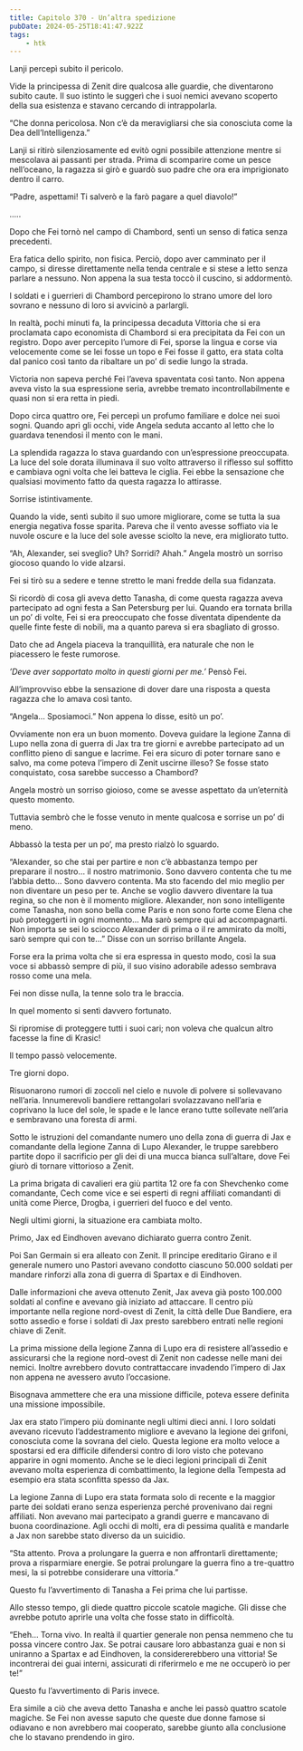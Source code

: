 ```yaml
---
title: Capitolo 370 - Un’altra spedizione
pubDate: 2024-05-25T18:41:47.922Z
tags:
    - htk
---
```


Lanji percepì subito il pericolo.

Vide la principessa di Zenit dire qualcosa alle guardie, che diventarono subito caute. Il suo istinto le suggerì che i suoi nemici avevano scoperto della sua esistenza e stavano cercando di intrappolarla.

“Che donna pericolosa. Non c’è da meravigliarsi che sia conosciuta come la Dea dell’Intelligenza.”

Lanji si ritirò silenziosamente ed evitò ogni possibile attenzione mentre si mescolava ai passanti per strada. Prima di scomparire come un pesce nell’oceano, la ragazza si girò e guardò suo padre che ora era imprigionato dentro il carro.

“Padre, aspettami! Ti salverò e la farò pagare a quel diavolo!”

…..

Dopo che Fei tornò nel campo di Chambord, sentì un senso di fatica senza precedenti.

Era fatica dello spirito, non fisica. Perciò, dopo aver camminato per il campo, si diresse direttamente nella tenda centrale e si stese a letto senza parlare a nessuno. Non appena la sua testa toccò il cuscino, si addormentò.

I soldati e i guerrieri di Chambord percepirono lo strano umore del loro sovrano e nessuno di loro si avvicinò a parlargli.

In realtà, pochi minuti fa, la principessa decaduta Vittoria che si era proclamata capo economista di Chambord si era precipitata da Fei con un registro. Dopo aver percepito l’umore di Fei, sporse la lingua e corse via velocemente come se lei fosse un topo e Fei fosse il gatto, era stata colta dal panico così tanto da ribaltare un po’ di sedie lungo la strada.

Victoria non sapeva perché Fei l’aveva spaventata così tanto. Non appena aveva visto la sua espressione seria, avrebbe tremato incontrollabilmente e quasi non si era retta in piedi.

Dopo circa quattro ore, Fei percepì un profumo familiare e dolce nei suoi sogni. Quando aprì gli occhi, vide Angela seduta accanto al letto che lo guardava tenendosi il mento con le mani.

La splendida ragazza lo stava guardando con un’espressione preoccupata. La luce del sole dorata illuminava il suo volto attraverso il riflesso sul soffitto e cambiava ogni volta che lei batteva le ciglia. Fei ebbe la sensazione che qualsiasi movimento fatto da questa ragazza lo attirasse.

Sorrise istintivamente.

Quando la vide, sentì subito il suo umore migliorare, come se tutta la sua energia negativa fosse sparita. Pareva che il vento avesse soffiato via le nuvole oscure e la luce del sole avesse sciolto la neve, era migliorato tutto.

“Ah, Alexander, sei sveglio? Uh? Sorridi? Ahah.” Angela mostrò un sorriso giocoso quando lo vide alzarsi.

Fei si tirò su a sedere e tenne stretto le mani fredde della sua fidanzata.

Si ricordò di cosa gli aveva detto Tanasha, di come questa ragazza aveva partecipato ad ogni festa a San Petersburg per lui. Quando era tornata brilla un po’ di volte, Fei si era preoccupato che fosse diventata dipendente da quelle finte feste di nobili, ma a quanto pareva si era sbagliato di grosso.

Dato che ad Angela piaceva la tranquillità, era naturale che non le piacessero le feste rumorose.

<em>’Deve aver sopportato molto in questi giorni per me.’</em> Pensò Fei.

All’improvviso ebbe la sensazione di dover dare una risposta a questa ragazza che lo amava così tanto.

“Angela… Sposiamoci.” Non appena lo disse, esitò un po’.

Ovviamente non era un buon momento. Doveva guidare la legione Zanna di Lupo nella zona di guerra di Jax tra tre giorni e avrebbe partecipato ad un conflitto pieno di sangue e lacrime. Fei era sicuro di poter tornare sano e salvo, ma come poteva l’impero di Zenit uscirne illeso? Se fosse stato conquistato, cosa sarebbe successo a Chambord?

Angela mostrò un sorriso gioioso, come se avesse aspettato da un’eternità questo momento.

Tuttavia sembrò che le fosse venuto in mente qualcosa e sorrise un po’ di meno.

Abbassò la testa per un po’, ma presto rialzò lo sguardo.

“Alexander, so che stai per partire e non c’è abbastanza tempo per preparare il nostro… il nostro matrimonio. Sono davvero contenta che tu me l’abbia detto… Sono davvero contenta. Ma sto facendo del mio meglio per non diventare un peso per te. Anche se voglio davvero diventare la tua regina, so che non è il momento migliore. Alexander, non sono intelligente come Tanasha, non sono bella come Paris e non sono forte come Elena che può proteggerti in ogni momento… Ma sarò sempre qui ad accompagnarti. Non importa se sei lo sciocco Alexander di prima o il re ammirato da molti, sarò sempre qui con te…” Disse con un sorriso brillante Angela.

Forse era la prima volta che si era espressa in questo modo, così la sua voce si abbassò sempre di più, il suo visino adorabile adesso sembrava rosso come una mela.

Fei non disse nulla, la tenne solo tra le braccia.

In quel momento si sentì davvero fortunato.

Si ripromise di proteggere tutti i suoi cari; non voleva che qualcun altro facesse la fine di Krasic!

Il tempo passò velocemente.

Tre giorni dopo.

Risuonarono rumori di zoccoli nel cielo e nuvole di polvere si sollevavano nell’aria. Innumerevoli bandiere rettangolari svolazzavano nell’aria e coprivano la luce del sole, le spade e le lance erano tutte sollevate nell’aria e sembravano una foresta di armi.

Sotto le istruzioni del comandante numero uno della zona di guerra di Jax e comandante della legione Zanna di Lupo Alexander, le truppe sarebbero partite dopo il sacrificio per gli dei di una mucca bianca sull’altare, dove Fei giurò di tornare vittorioso a Zenit.

La prima brigata di cavalieri era giù partita 12 ore fa con Shevchenko come comandante, Cech come vice e sei esperti di regni affiliati comandanti di unità come Pierce, Drogba, i guerrieri del fuoco e del vento.

Negli ultimi giorni, la situazione era cambiata molto.

Primo, Jax ed Eindhoven avevano dichiarato guerra contro Zenit.

Poi San Germain si era alleato con Zenit. Il principe ereditario Girano e il generale numero uno Pastori avevano condotto ciascuno 50.000 soldati per mandare rinforzi alla zona di guerra di Spartax e di Eindhoven.

Dalle informazioni che aveva ottenuto Zenit, Jax aveva già posto 100.000 soldati al confine e avevano già iniziato ad attaccare. Il centro più importante nella regione nord-ovest di Zenit, la città delle Due Bandiere, era sotto assedio e forse i soldati di Jax presto sarebbero entrati nelle regioni chiave di Zenit.

La prima missione della legione Zanna di Lupo era di resistere all’assedio e assicurarsi che la regione nord-ovest di Zenit non cadesse nelle mani dei nemici. Inoltre avrebbero dovuto contrattaccare invadendo l’impero di Jax non appena ne avessero avuto l’occasione.

Bisognava ammettere che era una missione difficile, poteva essere definita una missione impossibile.

Jax era stato l’impero più dominante negli ultimi dieci anni. I loro soldati avevano ricevuto l’addestramento migliore e avevano la legione dei grifoni, conosciuta come la sovrana del cielo. Questa legione era molto veloce a spostarsi ed era difficile difendersi contro di loro visto che potevano apparire in ogni momento. Anche se le dieci legioni principali di Zenit avevano molta esperienza di combattimento, la legione della Tempesta ad esempio era stata sconfitta spesso da Jax.

La legione Zanna di Lupo era stata formata solo di recente e la maggior parte dei soldati erano senza esperienza perché provenivano dai regni affiliati. Non avevano mai partecipato a grandi guerre e mancavano di buona coordinazione. Agli occhi di molti, era di pessima qualità e mandarle a Jax non sarebbe stato diverso da un suicidio.

“Sta attento. Prova a prolungare la guerra e non affrontarli direttamente; prova a risparmiare energie. Se potrai prolungare la guerra fino a tre-quattro mesi, la si potrebbe considerare una vittoria.”

Questo fu l’avvertimento di Tanasha a Fei prima che lui partisse.

Allo stesso tempo, gli diede quattro piccole scatole magiche. Gli disse che avrebbe potuto aprirle una volta che fosse stato in difficoltà.

“Eheh… Torna vivo. In realtà il quartier generale non pensa nemmeno che tu possa vincere contro Jax. Se potrai causare loro abbastanza guai e non si uniranno a Spartax e ad Eindhoven, la considererebbero una vittoria! Se incontrerai dei guai interni, assicurati di riferirmelo e me ne occuperò io per te!”

Questo fu l’avvertimento di Paris invece.

Era simile a ciò che aveva detto Tanasha e anche lei passò quattro scatole magiche. Se Fei non avesse saputo che queste due donne famose si odiavano e non avrebbero mai cooperato, sarebbe giunto alla conclusione che lo stavano prendendo in giro.



